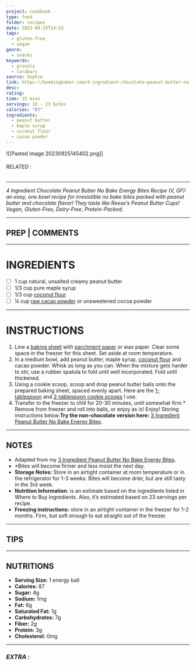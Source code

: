 ```yaml
---
project: cookbook
type: food
folder: recipes
date: 2023-09-25T14:53
tags:
  - gluten-free
  - vegan
genre:
  - snacks
keywords:
  - granola
  - larabars
source: Sophie
link: https://beamingbaker.com/4-ingredient-chocolate-peanut-butter-no-bake-energy-bites-recipe-gluten-free-vegan-protein-packed/
desc: 
rating: 
time: 15 mins
servings: 18 - 23 bites
calories: "87"
ingredients:
  - peanut butter
  - maple syrup
  - coconut flour
  - cacao powder
---
```


![[Pasted image 20230925145402.png]]
###### *RELATED* : 
---
_4 Ingredient Chocolate Peanut Butter No Bake Energy Bites Recipe_ _(V, GF): an easy, one bowl recipe for irresistible no bake bites packed with peanut butter and chocolate flavor! They taste like Reese’s Peanut Butter Cups! Vegan, Gluten-Free, Dairy-Free, Protein-Packed._

---
## PREP | COMMENTS



---
# INGREDIENTS

- [ ] 1 cup natural, unsalted creamy peanut butter
- [ ] 1/3 cup pure maple syrup
- [ ] 1/3 cup [coconut flour](https://amzn.to/2Ix6yRn)
- [ ] ¼ cup [raw cacao powder](https://beamingbaker.com/recommends/raw-cacao-powder/ "Terrasoul Raw Cacao Powder") or unsweetened cocoa powder

---
# INSTRUCTIONS

1. Line a [baking sheet](http://amzn.to/2xAUXzj) with [parchment paper](http://amzn.to/2DAVsMq) or wax paper. Clear some space in the freezer for this sheet. Set aside at room temperature.
2. In a medium bowl, add peanut butter, maple syrup, [coconut flour](https://amzn.to/2Ix6yRn) and cacao powder. Whisk as long as you can. When the mixture gets harder to stir, use a rubber spatula to fold until well incorporated. Fold until thickened.
3. Using a cookie scoop, scoop and drop peanut butter balls onto the prepared baking sheet, spaced evenly apart. Here are the [1-tablespoon](http://amzn.to/2whOHZF) and [2-tablespoon cookie scoops](http://amzn.to/2tRInJ5) I use.
4. Transfer to the freezer to chill for 20-30 minutes, until somewhat firm.* Remove from freezer and roll into balls, or enjoy as is! Enjoy! Storing instructions below.**Try the non-chocolate version here:** [3 Ingredient Peanut Butter No Bake Energy Bites](https://beamingbaker.com/3-ingredient-peanut-butter-no-bake-energy-bites-recipe-gluten-free-vegan-protein-packed/).

---
## NOTES

- Adapted from my [3 Ingredient Peanut Butter No Bake Energy Bites](https://beamingbaker.com/3-ingredient-peanut-butter-no-bake-energy-bites-recipe-gluten-free-vegan-protein-packed/).
- *Bites will become firmer and less moist the next day.
- **Storage Notes:** Store in an airtight container at room temperature or in the refrigerator for 1-3 weeks. Bites will become drier, but are still tasty in the 3rd week.
- **Nutrition Information**: is an estimate based on the ingredients listed in Where to Buy Ingredients. Also, it’s estimated based on 23 servings per recipe.
- **Freezing instructions:** store in an airtight container in the freezer for 1-2 months. Firm, but soft enough to eat straight out of the freezer.

---
## TIPS



---
## NUTRITIONS

- **Serving Size:** 1 energy ball
- **Calories:** 87
- **Sugar:** 4g
- **Sodium:** 1mg
- **Fat:** 6g
- **Saturated Fat:** 1g
- **Carbohydrates:** 7g
- **Fiber:** 2g
- **Protein:** 3g
- **Cholesterol:** 0mg

---
### *EXTRA* :



